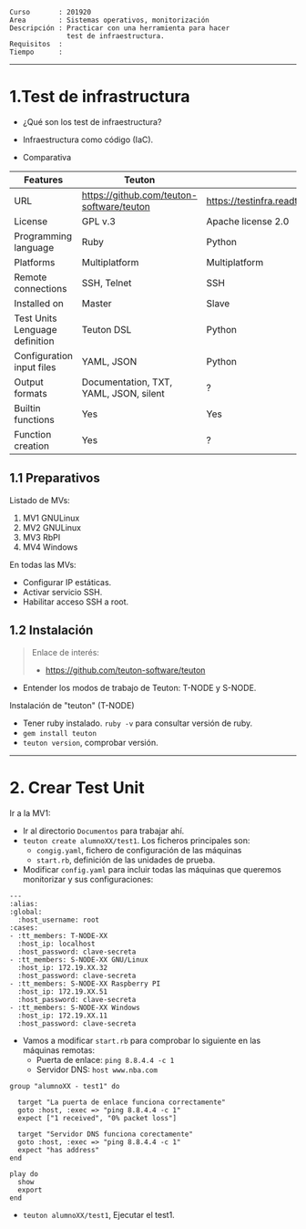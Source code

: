 
```
Curso       : 201920
Area        : Sistemas operativos, monitorización
Descripción : Practicar con una herramienta para hacer
              test de infraestructura.
Requisitos  :
Tiempo      :
```

---
# 1.Test de infrastructura

* ¿Qué son los test de infraestructura?
* Infraestructura como código (IaC).

* Comparativa

| Features | Teuton | Testinfra | Goss |
| -------- | ------ | --------- | ---- |
| URL      | https://github.com/teuton-software/teuton | https://testinfra.readthedocs.io/en/latest/index.html | https://github.com/aelsabbahy/goss |
| License  | GPL v.3 | Apache license 2.0 | Apache license 2.0 |
| Programming language | Ruby | Python | Go |
| Platforms | Multiplatform | Multiplatform | GNU/Linux |
| Remote connections | SSH, Telnet | SSH | ? |
| Installed on | Master | Slave |  |
| Test Units Lenguage definition | Teuton DSL | Python | YAML |
| Configuration input files | YAML, JSON | Python | YAML |
| Output formats      | Documentation, TXT, YAML, JSON, silent | ? | rspecish, documentation, JSON, TAP, JUnit, nagios, silent |
| Builtin functions | Yes | Yes | ... |
| Function creation | Yes | ?   | ? |

## 1.1 Preparativos

Listado de MVs:
1. MV1 GNULinux
2. MV2 GNULinux
3. MV3 RbPI
4. MV4 Windows

En todas las MVs:
* Configurar IP estáticas.
* Activar servicio SSH.
* Habilitar acceso SSH a root.

## 1.2 Instalación

> Enlace de interés:
> * https://github.com/teuton-software/teuton

* Entender los modos de trabajo de Teuton: T-NODE y S-NODE.

Instalación de "teuton" (T-NODE)
* Tener ruby instalado. `ruby -v` para consultar versión de ruby.
* `gem install teuton`
* `teuton version`, comprobar versión.

---
# 2. Crear Test Unit

Ir a la MV1:
* Ir al directorio `Documentos` para trabajar ahí.
* `teuton create alumnoXX/test1`. Los ficheros principales son:
    * `congig.yaml`, fichero de configuración de las máquinas
    * `start.rb`, definición de las unidades de prueba.
* Modificar `config.yaml` para incluir todas las máquinas que queremos monitorizar y sus configuraciones:

```
---
:alias:
:global:
  :host_username: root
:cases:
- :tt_members: T-NODE-XX
  :host_ip: localhost
  :host_password: clave-secreta
- :tt_members: S-NODE-XX GNU/Linux
  :host_ip: 172.19.XX.32
  :host_password: clave-secreta
- :tt_members: S-NODE-XX Raspberry PI
  :host_ip: 172.19.XX.51
  :host_password: clave-secreta
- :tt_members: S-NODE-XX Windows
  :host_ip: 172.19.XX.11
  :host_password: clave-secreta
```

* Vamos a modificar `start.rb` para comprobar lo siguiente en las máquinas remotas:
    * Puerta de enlace: `ping 8.8.4.4 -c 1`
    * Servidor DNS: `host www.nba.com`

```
group "alumnoXX - test1" do

  target "La puerta de enlace funciona correctamente"
  goto :host, :exec => "ping 8.8.4.4 -c 1"
  expect ["1 received", "0% packet loss"]

  target "Servidor DNS funciona corectamente"
  goto :host, :exec => "ping 8.8.4.4 -c 1"
  expect "has address"
end

play do
  show
  export
end
```

* `teuton alumnoXX/test1`, Ejecutar el test1.
